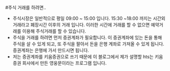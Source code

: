 #주식 거래를 하려면..
- 주식시장은 일반적으로 평일 09:00 ~ 15:00 입니다. 15:30 ~18:00 까지는 시간외 거래라고 폐장시간 이후의 거래 입니다.  이러한 시간에 거래를 할 수 없으면 예약거래를 이용해 주식거래를 할 수 있습니다.  
- 주식을 거래를 하려면 먼저 증권계좌가 필요합니다. 이 증권계좌에 있는 돈을 통해 주식을 살 수 있게 되고, 또 주식을 팔아서 돈을 은행 계좌로 가져올 수 있게 됩니다. 증권계좌는 은행에 가서 만드시면 됩니다.
-  저는 증권계좌를 키움증권으로 쓰기 때문에 이 블로그에서 제가 설명할 hts는 키움증권 회사에서 만든 영웅문이라는 프로그램 입니다. 